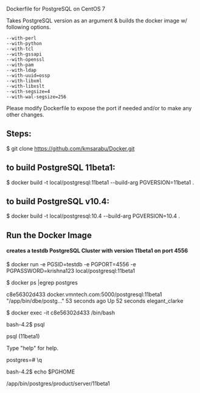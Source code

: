 Dockerfile for PostgreSQL on CentOS 7

Takes PostgreSQL version as an argument & builds the docker image w/ following options. 

	--with-perl 
	--with-python 
	--with-tcl 
	--with-gssapi 
	--with-openssl 
	--with-pam 
	--with-ldap 
	--with-uuid=ossp 
	--with-libxml 
	--with-libxslt 
	--with-segsize=4 
	--with-wal-segsize=256

Please modify Dockerfile to expose the port if needed and/or to make any other changes. 

Steps:
-----

  $ git clone https://github.com/kmsarabu/Docker.git

  ## to build PostgreSQL 11beta1:
  $ docker build -t local/postgresql:11beta1 --build-arg PGVERSION=11beta1 .

  ## to build PostgreSQL v10.4:
  $ docker build -t local/postgresql:10.4 --build-arg PGVERSION=10.4 .

  ## Run the Docker Image
  #### creates a testdb PostgreSQL Cluster with version 11beta1 on port 4556

  $ docker run -e PGSID=testdb -e PGPORT=4556 -e PGPASSWORD=krishna123 local/postgresql:11beta1

  $ docker ps |egrep postgres

  c8e56302d433 docker.vmntech.com:5000/postgresql:11beta1   "/app/bin/dbe/postg..."   53 seconds ago      Up 52 seconds  elegant_clarke

  $ docker exec -it c8e56302d433 /bin/bash

  bash-4.2$ psql

  psql (11beta1)

  Type "help" for help.

  postgres=# \q

  bash-4.2$ echo $PGHOME

  /app/bin/postgres/product/server/11beta1

